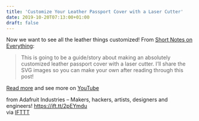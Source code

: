 ```yaml
---
title: 'Customize Your Leather Passport Cover with a Laser Cutter'
date: 2019-10-20T07:13:00+01:00
draft: false
---
```


Now we want to see all the leather things customized! From [Short Notes on Everything](https://www.shortn0tes.com/2019/09/custom-leather-passport-cover-laser.html):

> This is going to be a guide/story about making an absolutely customized leather passport cover with a laser cutter. I’ll share the SVG images so you can make your own after reading through this post!

[Read more](https://www.shortn0tes.com/2019/09/custom-leather-passport-cover-laser.html) and see more on [YouTube](https://www.youtube.com/watch?v=9KFLy-wR6gQ)

  
  
from Adafruit Industries – Makers, hackers, artists, designers and engineers! https://ift.tt/2pEYmdu  
via [IFTTT](https://ifttt.com/?ref=da&site=blogger)